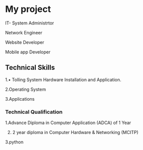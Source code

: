 # My project
IT- System Administrtor

Network Engineer

Website Developer

Mobile app  Developer

## Technical Skills 
1.• Tolling System Hardware Installation and Application.

2.Operating System 

3.Applications 

### Technical Qualification
1.Advance Diploma in Computer Application (ADCA) of 1 Year

2. 2 year diploma in Computer Hardware & Networking (MCITP)

3.python

